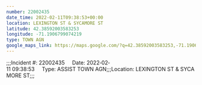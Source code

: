 ```yaml
---
number: 22002435
date_time: 2022-02-11T09:38:53+00:00
location: LEXINGTON ST & SYCAMORE ST
latitude: 42.38592003583253
longitude: -71.1906799074219
type: TOWN AGN
google_maps_link: https://maps.google.com/?q=42.38592003583253,-71.1906799074219
---
```


;;;Incident #: 22002435     Date: 2022‐02‐11 09:38:53     Type: ASSIST TOWN AGN;;;Location: LEXINGTON ST & SYCAMORE ST;;;
